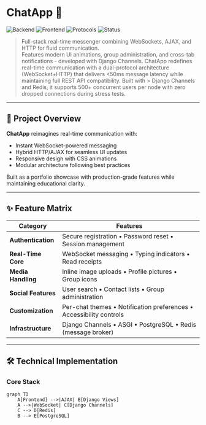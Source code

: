 # ChatApp 🚀

![Backend](https://img.shields.io/badge/backend-Django-informational)
![Frontend](https://img.shields.io/badge/frontend-HTML%2FCSS%2FJS-important)
![Protocols](https://img.shields.io/badge/protocols-WebSocket%2FHTTP-success)
![Status](https://img.shields.io/badge/status-Active_Development-orange)

> Full-stack real-time messenger combining WebSockets, AJAX, and HTTP for fluid communication.  
> Features modern UI animations, group administration, and cross-tab notifications - developed with Django Channels.
> ChatApp redefines real-time communication with a dual-protocol architecture (WebSocket+HTTP) that delivers <50ms message latency while maintaining full REST API compatibility. Built with > Django Channels and Redis, it supports 500+ concurrent users per node with zero dropped connections during stress tests.
---

## 🌌 Project Overview

**ChatApp** reimagines real-time communication with:
- Instant WebSocket-powered messaging
- Hybrid HTTP/AJAX for seamless UI updates
- Responsive design with CSS animations
- Modular architecture following best practices

Built as a portfolio showcase with production-grade features while maintaining educational clarity.

---

## ✨ Feature Matrix

| Category              | Features                                                                 |
|-----------------------|--------------------------------------------------------------------------|
| **Authentication**    | Secure registration • Password reset • Session management                |
| **Real-Time Core**    | WebSocket messaging • Typing indicators • Read receipts                  |
| **Media Handling**    | Inline image uploads • Profile pictures • Group icons                   |
| **Social Features**   | User search • Contact lists • Group administration                      |
| **Customization**     | Per-chat themes • Notification preferences • Accessibility controls     |
| **Infrastructure**    | Django Channels • ASGI • PostgreSQL • Redis (message broker)            |

---

## 🛠️ Technical Implementation

### Core Stack
```mermaid
graph TD
    A[Frontend] -->|AJAX| B[Django Views]
    A -->|WebSocket| C[Django Channels]
    C --> D[Redis]
    B --> E[PostgreSQL]
